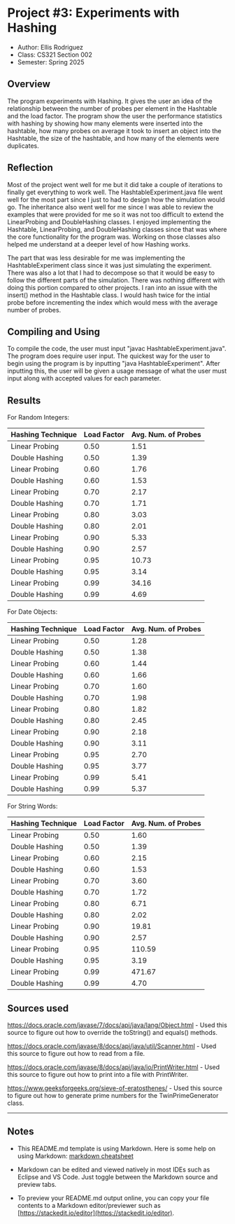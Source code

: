 # Project #3: Experiments with Hashing

* Author: Ellis Rodriguez
* Class: CS321 Section 002
* Semester: Spring 2025

## Overview
The program experiments with Hashing. It gives the user an idea of the  
relationship between the number of probes per element in the Hashtable and
the load factor. The program show the user the performance statistics with hashing
by showing how many elements were inserted into the hashtable, how many probes on average
it took to insert an object into the Hashtable, the size of the hashtable, and how many
of the elements were duplicates. 


## Reflection
Most of the project went well for me but it did take a couple of iterations
to finally get everything to work well. The HashtableExperiment.java file 
went well for the most part since I just to had to design how the simulation 
would go. The inheritance also went well for me since I was able to review the 
examples that were provided for me so it was not too difficult to extend the 
LinearProbing and DoubleHashing classes. I enjoyed implementing the Hashtable,
LinearProbing, and DoubleHashing classes since that was where the core functionality 
for the program was. Working on those classes also helped me understand at a deeper level
of how Hashing works. 

The part that was less desirable for me was implementing the HashtableExperiment class since
it was just simulating the experiment. There was also a lot that I had to decompose so that it 
would be easy to follow the different parts of the simulation. There was nothing different with doing
this portion compared to other projects. I ran into an issue with the insert() method in the Hashtable
class. I would hash twice for the intial probe before incrementing the index which would mess with the average 
number of probes.  

## Compiling and Using
To compile the code, the user must input "javac HashtableExperiment.java". The program does require user input. The 
quickest way for the user to begin using the program is by inputting "java HashtableExperiment". After inputting this, 
the user will be given a usage message of what the user must input along with accepted values for each parameter. 

## Results 

For Random Integers: 

Hashing Technique | Load Factor | Avg. Num. of Probes
--- | --- | ---
Linear Probing | 0.50 | 1.51
Double Hashing | 0.50 | 1.39 
Linear Probing | 0.60 | 1.76 
Double Hashing | 0.60 | 1.53
Linear Probing | 0.70 | 2.17
Double Hashing | 0.70 | 1.71
Linear Probing | 0.80 | 3.03
Double Hashing | 0.80 | 2.01
Linear Probing | 0.90 | 5.33
Double Hashing | 0.90 | 2.57
Linear Probing | 0.95 | 10.73
Double Hashing | 0.95 | 3.14
Linear Probing | 0.99 | 34.16
Double Hashing | 0.99 | 4.69

For Date Objects: 

Hashing Technique | Load Factor | Avg. Num. of Probes
--- | --- | ---
Linear Probing | 0.50 | 1.28
Double Hashing | 0.50 | 1.38 
Linear Probing | 0.60 | 1.44 
Double Hashing | 0.60 | 1.66
Linear Probing | 0.70 | 1.60
Double Hashing | 0.70 | 1.98
Linear Probing | 0.80 | 1.82
Double Hashing | 0.80 | 2.45
Linear Probing | 0.90 | 2.18
Double Hashing | 0.90 | 3.11
Linear Probing | 0.95 | 2.70
Double Hashing | 0.95 | 3.77
Linear Probing | 0.99 | 5.41
Double Hashing | 0.99 | 5.37

For String Words: 

Hashing Technique | Load Factor | Avg. Num. of Probes
--- | --- | ---
Linear Probing | 0.50 | 1.60
Double Hashing | 0.50 | 1.39
Linear Probing | 0.60 | 2.15
Double Hashing | 0.60 | 1.53
Linear Probing | 0.70 | 3.60
Double Hashing | 0.70 | 1.72
Linear Probing | 0.80 | 6.71
Double Hashing | 0.80 | 2.02
Linear Probing | 0.90 | 19.81
Double Hashing | 0.90 | 2.57
Linear Probing | 0.95 | 110.59
Double Hashing | 0.95 | 3.19
Linear Probing | 0.99 | 471.67
Double Hashing | 0.99 | 4.70
## Sources used

https://docs.oracle.com/javase/7/docs/api/java/lang/Object.html - Used this source to figure out how to override the toString() and equals() methods. 

https://docs.oracle.com/javase/8/docs/api/java/util/Scanner.html - Used this source to figure out how to read from a file. 

https://docs.oracle.com/javase/8/docs/api/java/io/PrintWriter.html - Used this source to figure out how to print into a file with PrintWriter. 

https://www.geeksforgeeks.org/sieve-of-eratosthenes/ - Used this source to figure out how to generate prime numbers for the TwinPrimeGenerator class. 

----------

## Notes

* This README.md template is using Markdown. Here is some help on using Markdown: 
[markdown cheatsheet](https://github.com/adam-p/markdown-here/wiki/Markdown-Cheatsheet)


* Markdown can be edited and viewed natively in most IDEs such as Eclipse and VS Code. Just toggle
between the Markdown source and preview tabs.

* To preview your README.md output online, you can copy your file contents to a Markdown editor/previewer
such as [https://stackedit.io/editor](https://stackedit.io/editor).
